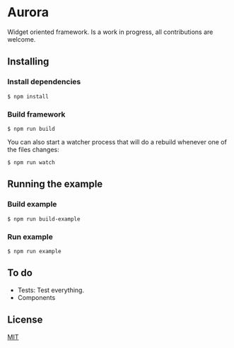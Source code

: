 # Aurora

Widget oriented framework. Is a work in progress, all contributions are welcome.

## Installing

### Install dependencies

    $ npm install

### Build framework

    $ npm run build

You can also start a watcher process that will do a rebuild whenever one of the files changes:

    $ npm run watch

## Running the example

### Build example

    $ npm run build-example

### Run example

    $ npm run example

## To do

- Tests: Test everything.
- Components

## License

[MIT](LICENSE.md)